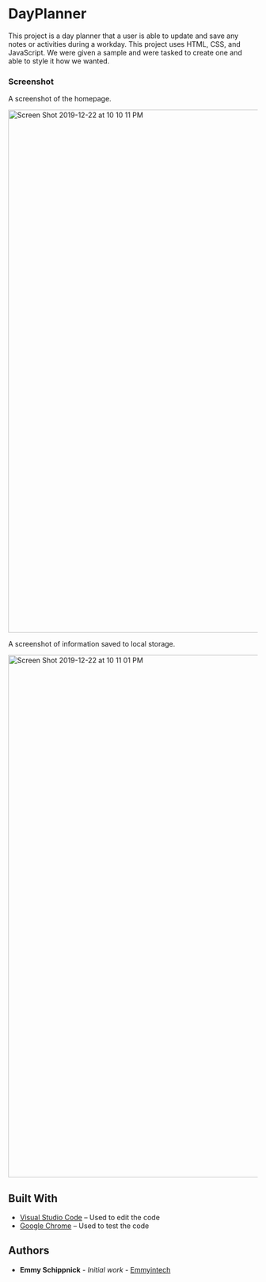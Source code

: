# DayPlanner

This project is a day planner that a user is able to update and save any notes or activities during a workday. This project uses HTML, CSS, and JavaScript. We were given a sample and were tasked to create one and able to style it how we wanted. 


### Screenshot

A screenshot of the homepage.

<img width="1056" alt="Screen Shot 2019-12-22 at 10 10 11 PM" src="https://user-images.githubusercontent.com/55010735/71341488-df0a8580-250e-11ea-81c9-7d9ec10585db.png">

A screenshot of information saved to local storage.

<img width="1055" alt="Screen Shot 2019-12-22 at 10 11 01 PM" src="https://user-images.githubusercontent.com/55010735/71341524-f21d5580-250e-11ea-9e21-13e44727ef67.png">

## Built With

* [Visual Studio Code](http://www.code.visualstudio.com) – Used to edit the code
* [Google Chrome](https://google.com/chrome) – Used to test the code


## Authors

* **Emmy Schippnick** - *Initial work* - [Emmyintech](https://github.com/emmyintech)
